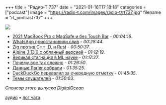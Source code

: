 +++
title = "Радио-Т 737"
date = "2021-01-16T17:18:18"
categories = ["podcast"]
image = "https://radio-t.com/images/radio-t/rt737.jpg"
filename = "rt_podcast737"
+++

![](https://radio-t.com/images/radio-t/rt737.jpg)

- [2021 MacBook Pro с MagSafe и без Touch Bar](https://9to5mac.com/2021/01/14/kuo-details-2021-macbook-pro-new-design-with-squared-off-sides-magsafe-connector-and-io-return-touch-bar-removed/) - *00:04:16*.
- [WhatsApp приостановили слив](https://www.dw.com/en/whatsapp-delays-privacy-changes-following-backlash/a-56243714) - *00:28:44*.
- [Zig против C++, D, и Rust](https://ziglang.org/learn/why_zig_rust_d_cpp/) - *00:50:37*.
- [Alpine 3.13.0 с облачный версией](https://alpinelinux.org/posts/Alpine-3.13.0-released.html) - *01:12:19*.
- [Великая стагнация в ML науке](https://marksaroufim.substack.com/p/machine-learning-the-great-stagnation) - *01:17:27*.
- [Почему все так сложно](https://tomcritchlow.com/2021/01/14/new-browsers/) - *01:26:50*.
- [Данные Parler собрали](https://www.reddit.com/r/ParlerWatch/comments/kuqvs3/all_parler_user_data_is_being_downloaded_as_we/) - *01:35:25*.
- [DuckDuckGo перевалил за очередную отметку](https://duckduckgo.com/traffic) - *01:45:35*.
- [Темы слушателей](https://radio-t.com/p/2021/01/12/prep-737/) - *01:50:03*.

*Спонсор этого выпуска [DigitalOcean](https://do.co/radiot)*


[аудио](https://cdn.radio-t.com/rt_podcast737.mp3) • [лог чата](https://chat.radio-t.com/logs/radio-t-737.html)
<audio src="https://cdn.radio-t.com/rt_podcast737.mp3" preload="none"></audio>
